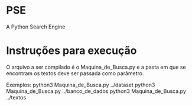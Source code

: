# PSE
A Python Search Engine

# Instruções para execução

O arquivo a ser compilado é o Maquina_de_Busca.py e a pasta em que se encontram os textos deve ser passada como parâmetro.

Exemplos:
  python3 Maquina_de_Busca.py ../dataset
  python3 Maquina_de_Busca.py ../banco_de_dados
  python3 Maquina_de_Busca.py ../textos
